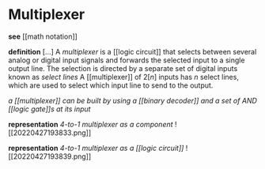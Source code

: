 # Multiplexer

**see** [[math notation]]

**definition** [...] A _multiplexer_ is a [[logic circuit]] that selects between several analog or digital input signals and forwards the selected input to a single output line. The selection is directed by a separate set of digital inputs known as _select lines_ A [[multiplexer]] of $2[n]$ inputs has $n$ select lines, which are used to select which input line to send to the output.

_a [[multiplexer]] can be built by using a [[binary decoder]] and a set of AND [[logic gate]]s at its input_

**representation** _4-to-1 multiplexer as a component_ ![[20220427193833.png]]

**representation** _4-to-1 multiplexer as a [[logic circuit]]_ ![[20220427193839.png]]
